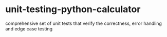 # unit-testing-python-calculator
comprehensive set of unit tests that verify the correctness, error handling and edge case testing
